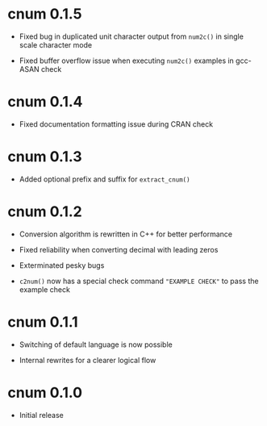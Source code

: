 # cnum 0.1.5

* Fixed bug in duplicated unit character output from `num2c()` in single scale character mode

* Fixed buffer overflow issue when executing `num2c()` examples in gcc-ASAN check

# cnum 0.1.4

* Fixed documentation formatting issue during CRAN check

# cnum 0.1.3

* Added optional prefix and suffix for `extract_cnum()`

# cnum 0.1.2

* Conversion algorithm is rewritten in C++ for better performance

* Fixed reliability when converting decimal with leading zeros

* Exterminated pesky bugs

* `c2num()` now has a special check command `"EXAMPLE CHECK"` to pass the example check

# cnum 0.1.1

* Switching of default language is now possible

* Internal rewrites for a clearer logical flow

# cnum 0.1.0

* Initial release
